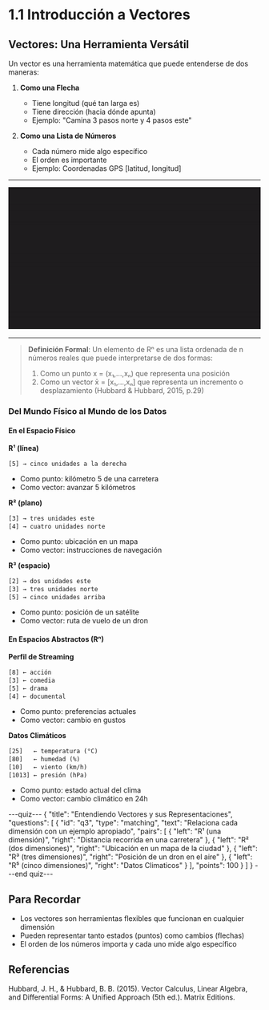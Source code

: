 # 1.1 Introducción a Vectores




## Vectores: Una Herramienta Versátil

Un vector es una herramienta matemática que puede entenderse de dos maneras:

1. **Como una Flecha**

   - Tiene longitud (qué tan larga es)
   - Tiene dirección (hacia dónde apunta)
   - Ejemplo: "Camina 3 pasos norte y 4 pasos este"

2. **Como una Lista de Números**
   - Cada número mide algo específico
   - El orden es importante
   - Ejemplo: Coordenadas GPS [latitud, longitud]
***
![Vectores en múltiples dimensiones](/public/lectures-media/lecture1.1.gif)
***

> **Definición Formal**: Un elemento de Rⁿ es una lista ordenada de n números reales que puede interpretarse de dos formas:
>
> 1. Como un punto x = (x₁,...,xₙ) que representa una posición
> 2. Como un vector x̄ = [x₁,...,xₙ] que representa un incremento o desplazamiento
>    (Hubbard & Hubbard, 2015, p.29)

### Del Mundo Físico al Mundo de los Datos

#### En el Espacio Físico

**R¹ (línea)**

```
[5] → cinco unidades a la derecha
```

- Como punto: kilómetro 5 de una carretera
- Como vector: avanzar 5 kilómetros

**R² (plano)**

```
[3] → tres unidades este
[4] → cuatro unidades norte
```

- Como punto: ubicación en un mapa
- Como vector: instrucciones de navegación

**R³ (espacio)**

```
[2] → dos unidades este
[3] → tres unidades norte
[5] → cinco unidades arriba
```

- Como punto: posición de un satélite
- Como vector: ruta de vuelo de un dron

#### En Espacios Abstractos (Rⁿ)

**Perfil de Streaming**

```
[8] ← acción
[3] ← comedia
[5] ← drama
[4] ← documental
```

- Como punto: preferencias actuales
- Como vector: cambio en gustos

**Datos Climáticos**

```
[25]   ← temperatura (°C)
[80]   ← humedad (%)
[10]   ← viento (km/h)
[1013] ← presión (hPa)
```

- Como punto: estado actual del clima
- Como vector: cambio climático en 24h

---quiz---
{
"title": "Entendiendo Vectores y sus Representaciones",
"questions": [
{
"id": "q3",
"type": "matching",
"text": "Relaciona cada dimensión con un ejemplo apropiado",
"pairs": [
{
"left": "R¹ (una dimensión)",
"right": "Distancia recorrida en una carretera"
},
{
"left": "R² (dos dimensiones)",
"right": "Ubicación en un mapa de la ciudad"
},
{
"left": "R³ (tres dimensiones)",
"right": "Posición de un dron en el aire"
},
{
"left": "R⁵ (cinco dimensiones)",
"right": "Datos Climaticos"
}
],
"points": 100
}
]
}
---end quiz---

## Para Recordar

- Los vectores son herramientas flexibles que funcionan en cualquier dimensión
- Pueden representar tanto estados (puntos) como cambios (flechas)
- El orden de los números importa y cada uno mide algo específico

## Referencias

Hubbard, J. H., & Hubbard, B. B. (2015). Vector Calculus, Linear Algebra, and Differential Forms: A Unified Approach (5th ed.). Matrix Editions.
